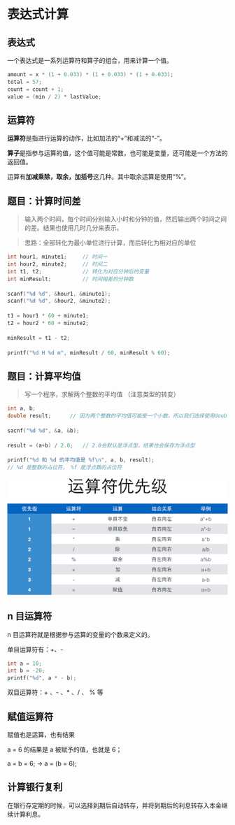 # 表达式计算

## 表达式

一个表达式是一系列运算符和算子的组合，用来计算一个值。

```c
amount = x * (1 + 0.033) * (1 + 0.033) * (1 + 0.033);
total = 57;
count = count + 1;
value = (min / 2) * lastValue;
```

## 运算符

**运算符**是指进行运算的动作，比如加法的“+”和减法的“-”。

**算子**是指参与运算的值，这个值可能是常数，也可能是变量，还可能是一个方法的返回值。

运算有**加减乘除，取余，加括号**这几种。其中取余运算是使用“%”。

## 题目：计算时间差

> 输入两个时间，每个时间分别输入小时和分钟的值，然后输出两个时间之间的差。结果也使用几时几分来表示。

> 思路：全部转化为最小单位进行计算，而后转化为相对应的单位

```c
int hour1, minute1;     // 时间一
int hour2, minute2;     // 时间二
int t1, t2;             // 转化为对应分钟后的变量
int minResult;          // 时间相差的分钟数

scanf("%d %d", &hour1, &minute1);
scanf("%d %d", &hour2, &minute2);

t1 = hour1 * 60 + minute1;
t2 = hour2 * 60 + minute2;

minResult = t1 - t2;

printf("%d H %d m", minResult / 60, minResult % 60);

```

## 题目：计算平均值

> 写一个程序，求解两个整数的平均值 （注意类型的转变）

```c
int a, b;
double result;      // 因为两个整数的平均值可能是一个小数，所以我们选择使用double来存储结果o

sacnf("%d %d", &a, &b);

result = (a+b) / 2.0;   // 2.0会默认是浮点型，结果也会保存为浮点型

printf("%d 和 %d 的平均值是 %f\n", a, b, result);
// %d 是整数的占位符， %f 是浮点数的占位符
```

![运算符优先级](../../pics/cpic/XZY_2019-10-18_21-58-23.png)

## n 目运算符

n 目运算符就是根据参与运算的变量的个数来定义的。

单目运算符有：+、-

```c
int a = 10;
int b = -20;
printf("%d", a * - b);
```

双目运算符：+ 、- 、* 、/ 、 % 等

## 赋值运算符

赋值也是运算，也有结果

a = 6 的结果是 a 被赋予的值，也就是 6；

a = b = 6; -> a = (b = 6);

## 计算银行复利

在银行存定期的时候，可以选择到期后自动转存，并将到期后的利息转存入本金继续计算利息。
